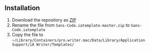 ## Installation

1. Download the repository as [ZIP](archive/master.zip)
2. Rename the file from `Sans-Code.iatemplate-master.zip` to `Sans-Code.iatemplate`
3. Copy the file to `~/Library/Containers/pro.writer.mac/Data/Library/Application Support/iA Writer/Templates/`
